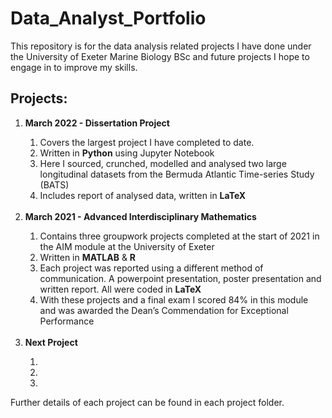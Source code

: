 # Data_Analyst_Portfolio
This repository is for the data analysis related projects I have done under the University of Exeter Marine Biology BSc and future projects I hope to engage in to improve my skills.

## Projects:

<ol>
  <li> <b>March 2022 - Dissertation Project</b> </li>
    <ol>
      <li>Covers the largest project I have completed to date.</li>
      <li>Written in <b>Python</b> using Jupyter Notebook</li>
      <li>Here I sourced, crunched, modelled and analysed two large longitudinal datasets from the Bermuda Atlantic Time-series Study (BATS)</li>
      <li>Includes report of analysed data, written in <b>LaTeX</b> </li>
    </ol>
  </li>
  &nbsp;
  
  <li> <b>March 2021 - Advanced Interdisciplinary Mathematics</b> </li>
    <ol>
      <li>Contains three groupwork projects completed at the start of 2021 in the AIM module at the University of Exeter</li>
      <li>Written in <b>MATLAB</b> & <b>R</b> </li>
  <li>Each project was reported using a different method of communication. A powerpoint presentation, poster presentation and written report. All were coded in <b>LaTeX</b> </li>
  </li>
  <li>With these projects and a final exam I scored 84% in this module and was awarded the Dean’s Commendation for Exceptional Performance </li>
    </ol>
  </li>
  &nbsp;
  
  <li> <b>Next Project</b> </li>
    <ol>
      <li></li>
      <li></li>
      <li></li>
    </ol>
  </li>
</ol>
  


Further details of each project can be found in each project folder.

